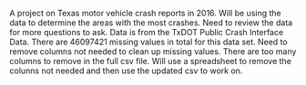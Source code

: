 A project on Texas motor vehicle crash reports in 2016.
Will be using the data to determine the areas with the most crashes.
Need to review the data for more questions to ask.
Data is from the TxDOT Public Crash Interface Data.
There are 46097421 missing values in total for this data set.
Need to remove columns not needed to clean up missing values.
There are too many columns to remove in the full csv file. Will use a spreadsheet to remove the colunns not
needed and then use the updated csv to work on.